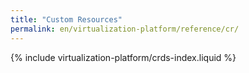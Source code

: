 ```yaml
---
title: "Custom Resources"
permalink: en/virtualization-platform/reference/cr/
---
```


{% include virtualization-platform/crds-index.liquid %}

